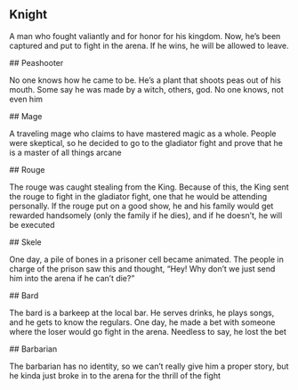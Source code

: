 ## Knight
<p>A man who fought valiantly and for honor for his kingdom. Now, he’s been captured and put to fight in the arena. If he wins, he will be allowed to leave.</p>
## Peashooter
<p>No one knows how he came to be. He’s a plant that shoots peas out of his mouth. Some say he was made by a witch, others, god. No one knows, not even him</p>
## Mage
<p>A traveling mage who claims to have mastered magic as a whole. People were skeptical, so he decided to go to the gladiator fight and prove that he is a master of all things arcane</p>
## Rouge
<p>The rouge was caught stealing from the King. Because of this, the King sent the rouge to fight in the gladiator fight, one that he would be attending personally. If the rouge put on a good show, he and his family would get rewarded handsomely (only the family if he dies), and if he doesn’t, he will be executed</p>
## Skele
<p>One day, a pile of bones in a prisoner cell became animated. The people in charge of the prison saw this and thought, “Hey! Why don’t we just send him into the arena if he can’t die?”</p>
## Bard
<p>The bard is a barkeep at the local bar. He serves drinks, he plays songs, and he gets to know the regulars. One day, he made a bet with someone where the loser would go fight in the arena. Needless to say, he lost the bet</p>
## Barbarian
<p>The barbarian has no identity, so we can’t really give him a proper story, but he kinda just broke in to the arena for the thrill of the fight</p>
